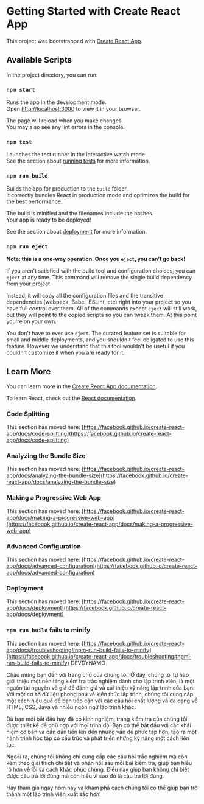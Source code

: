 # Getting Started with Create React App

This project was bootstrapped with [Create React App](https://github.com/facebook/create-react-app).

## Available Scripts

In the project directory, you can run:

### `npm start`

Runs the app in the development mode.\
Open [http://localhost:3000](http://localhost:3000) to view it in your browser.

The page will reload when you make changes.\
You may also see any lint errors in the console.

### `npm test`

Launches the test runner in the interactive watch mode.\
See the section about [running tests](https://facebook.github.io/create-react-app/docs/running-tests) for more information.

### `npm run build`

Builds the app for production to the `build` folder.\
It correctly bundles React in production mode and optimizes the build for the best performance.

The build is minified and the filenames include the hashes.\
Your app is ready to be deployed!

See the section about [deployment](https://facebook.github.io/create-react-app/docs/deployment) for more information.

### `npm run eject`

**Note: this is a one-way operation. Once you `eject`, you can't go back!**

If you aren't satisfied with the build tool and configuration choices, you can `eject` at any time. This command will remove the single build dependency from your project.

Instead, it will copy all the configuration files and the transitive dependencies (webpack, Babel, ESLint, etc) right into your project so you have full control over them. All of the commands except `eject` will still work, but they will point to the copied scripts so you can tweak them. At this point you're on your own.

You don't have to ever use `eject`. The curated feature set is suitable for small and middle deployments, and you shouldn't feel obligated to use this feature. However we understand that this tool wouldn't be useful if you couldn't customize it when you are ready for it.

## Learn More

You can learn more in the [Create React App documentation](https://facebook.github.io/create-react-app/docs/getting-started).

To learn React, check out the [React documentation](https://reactjs.org/).

### Code Splitting

This section has moved here: [https://facebook.github.io/create-react-app/docs/code-splitting](https://facebook.github.io/create-react-app/docs/code-splitting)

### Analyzing the Bundle Size

This section has moved here: [https://facebook.github.io/create-react-app/docs/analyzing-the-bundle-size](https://facebook.github.io/create-react-app/docs/analyzing-the-bundle-size)

### Making a Progressive Web App

This section has moved here: [https://facebook.github.io/create-react-app/docs/making-a-progressive-web-app](https://facebook.github.io/create-react-app/docs/making-a-progressive-web-app)

### Advanced Configuration

This section has moved here: [https://facebook.github.io/create-react-app/docs/advanced-configuration](https://facebook.github.io/create-react-app/docs/advanced-configuration)

### Deployment

This section has moved here: [https://facebook.github.io/create-react-app/docs/deployment](https://facebook.github.io/create-react-app/docs/deployment)

### `npm run build` fails to minify

This section has moved here: [https://facebook.github.io/create-react-app/docs/troubleshooting#npm-run-build-fails-to-minify](https://facebook.github.io/create-react-app/docs/troubleshooting#npm-run-build-fails-to-minify)
DEVDYNAMO

Chào mừng bạn đến với trang chủ của chúng tôi! Ở đây, chúng tôi tự hào giới thiệu một nền tảng kiểm tra trắc nghiệm dành cho lập trình viên, là một nguồn tài nguyên vô giá để đánh giá và cải thiện kỹ năng lập trình của bạn. Với một cơ sở dữ liệu phong phú về kiến thức lập trình, chúng tôi cung cấp một cách hiệu quả để bạn tiếp cận với các câu hỏi chất lượng và đa dạng về HTML, CSS, Java và nhiều ngôn ngữ lập trình khác.

Dù bạn mới bắt đầu hay đã có kinh nghiệm, trang kiểm tra của chúng tôi được thiết kế để phù hợp với mọi trình độ. Bạn có thể bắt đầu với các khái niệm cơ bản và dần dần tiến lên đến những vấn đề phức tạp hơn, tạo ra một hành trình học tập có cấu trúc và phát triển những kỹ năng một cách liên tục.

Ngoài ra, chúng tôi không chỉ cung cấp các câu hỏi trắc nghiệm mà còn kèm theo giải thích chi tiết và phản hồi sau mỗi bài kiểm tra, giúp bạn hiểu rõ hơn về lỗi và cách khắc phục chúng. Điều này giúp bạn không chỉ biết được câu trả lời đúng mà còn hiểu vì sao đó là câu trả lời đúng.

Hãy tham gia ngay hôm nay và khám phá cách chúng tôi có thể giúp bạn trở thành một lập trình viên xuất sắc hơn!
